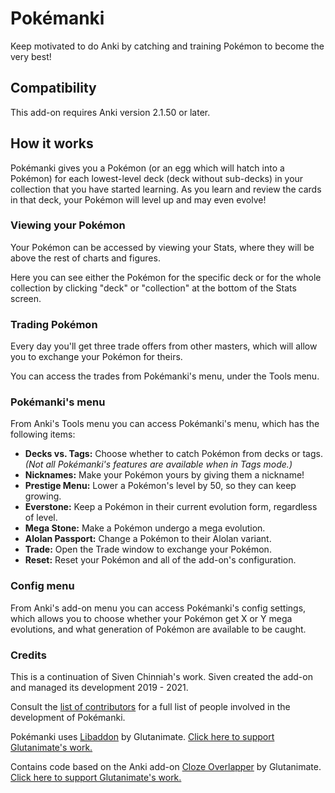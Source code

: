 # Pokémanki

Keep motivated to do Anki by catching and training Pokémon to become the very best!

## Compatibility

This add-on requires Anki version 2.1.50 or later.

## How it works

Pokémanki gives you a Pokémon (or an egg which will hatch into a Pokémon) for each lowest-level deck (deck without
sub-decks) in your collection that you have started learning. As you learn and review the cards in that deck, your
Pokémon will level up and may even evolve!

### Viewing your Pokémon

Your Pokémon can be accessed by viewing your Stats, where they will be above the rest of charts and figures.

Here you can see either the Pokémon for the specific deck or for the whole collection by clicking "deck" or "collection"
at the bottom of the Stats screen.

### Trading Pokémon

Every day you'll get three trade offers from other masters, which will allow you to exchange your Pokémon for theirs.

You can access the trades from Pokémanki's menu, under the Tools menu.

### Pokémanki's menu

From Anki's Tools menu you can access Pokémanki's menu, which has the following items:

- **Decks vs. Tags:** Choose whether to catch Pokémon from decks or tags. *(Not all Pokémanki's features are available
  when in Tags mode.)*
- **Nicknames:** Make your Pokémon yours by giving them a nickname!
- **Prestige Menu:** Lower a Pokémon's level by 50, so they can keep growing.
- **Everstone:** Keep a Pokémon in their current evolution form, regardless of level.
- **Mega Stone:** Make a Pokémon undergo a mega evolution.
- **Alolan Passport:** Change a Pokémon to their Alolan variant.
- **Trade:** Open the Trade window to exchange your Pokémon.
- **Reset:** Reset your Pokémon and all of the add-on's configuration.

### Config menu

From Anki's add-on menu you can access Pokémanki's config settings, which allows you to choose whether your Pokémon
get X or Y mega evolutions, and what generation of Pokémon are available to be caught.

### Credits

This is a continuation of Siven Chinniah's work.
Siven created the add-on and managed its development 2019 - 2021.

Consult the [list of contributors](https://github.com/zjosua/Pokemanki/graphs/contributors) for a full list of people
involved in the development of Pokémanki.

Pokémanki uses [Libaddon](https://github.com/glutanimate/anki-libaddon/) by Glutanimate.
[Click here to support Glutanimate's work.](https://glutanimate.com/support-my-work/)

Contains code based on the Anki add-on [Cloze Overlapper](https://github.com/glutanimate/cloze-overlapper/) by Glutanimate.
[Click here to support Glutanimate's work.](https://glutanimate.com/support-my-work/)
